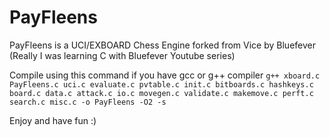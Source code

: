 # PayFleens
PayFleens is a UCI/EXBOARD Chess Engine forked from Vice by Bluefever (Really I was learning C with Bluefever Youtube series)

Compile using this command if you have gcc or g++ compiler
`g++ xboard.c PayFleens.c uci.c evaluate.c pvtable.c init.c bitboards.c hashkeys.c board.c data.c attack.c io.c movegen.c validate.c makemove.c perft.c search.c misc.c -o PayFleens -O2 -s`

Enjoy and have fun :)
